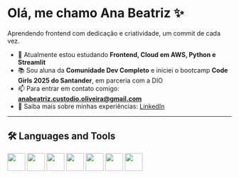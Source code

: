# Olá, me chamo Ana Beatriz ✨  

Aprendendo frontend com dedicação e criatividade, um commit de cada vez.  

- 🌱 Atualmente estou estudando **Frontend, Cloud em AWS, Python e Streamlit**  
- 📚 Sou aluna da **Comunidade Dev Completo** e iniciei o bootcamp **Code Girls 2025 do Santander**, em parceria com a DIO  
- 📫 Para entrar em contato comigo: **anabeatriz.custodio.oliveira@gmail.com**  
- 🔗 Saiba mais sobre minhas experiências: [LinkedIn](https://www.linkedin.com/in/anabeatriz-custodio/)  

---

## 🛠️ Languages and Tools  

<p align="left">  
  <img src="https://cdn.jsdelivr.net/gh/devicons/devicon/icons/html5/html5-original.svg" width="40" height="40"/>  
  <img src="https://cdn.jsdelivr.net/gh/devicons/devicon/icons/css3/css3-original.svg" width="40" height="40"/>  
  <img src="https://cdn.jsdelivr.net/gh/devicons/devicon/icons/javascript/javascript-original.svg" width="40" height="40"/>  
  <img src="https://cdn.jsdelivr.net/gh/devicons/devicon/icons/figma/figma-original.svg" width="40" height="40"/>  
  <img src="https://cdn.jsdelivr.net/gh/devicons/devicon/icons/git/git-original.svg" width="40" height="40"/>  
  <img src="https://cdn.jsdelivr.net/gh/devicons/devicon/icons/github/github-original.svg" width="40" height="40"/>  
  <img src="https://cdn.jsdelivr.net/gh/devicons/devicon/icons/wordpress/wordpress-plain.svg" width="40" height="40"/>  
</p>
